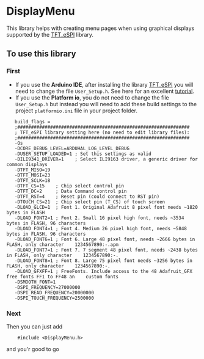 # DisplayMenu

This library helps with creating menu pages when using graphical displays supported by the [TFT_eSPI] library.

## To use this library


### First
 - If you use the __Arduino IDE__, after installing the library [TFT_eSPI] you will need to change the file `User_Setup.h`.  See here for an excellent [tutorial].
 - If you use the __Platform io__, you do not need to change the file `User_Setup.h` but instead you will need to add these build settings to the project `platformio.ini` file in your project folder.
 ```
    build_flags =
    ;###############################################################
    ; TFT_eSPI library setting here (no need to edit library files):
    ;###############################################################
    -Os
    -DCORE_DEBUG_LEVEL=ARDUHAL_LOG_LEVEL_DEBUG
    -DUSER_SETUP_LOADED=1 ; Set this settings as valid
    -DILI9341_DRIVER=1    ; Select ILI9163 driver, a generic driver for common displays
    -DTFT_MISO=19
    -DTFT_MOSI=23
    -DTFT_SCLK=18
    -DTFT_CS=15    ; Chip select control pin
    -DTFT_DC=2     ; Data Command control pin
    -DTFT_RST=4    ; Reset pin (could connect to RST pin)
    -DTOUCH_CS=21  ; Chip select pin (T_CS) of touch screen
    -DLOAD_GLCD=1  ; Font 1. Original Adafruit 8 pixel font needs ~1820 bytes in FLASH
    -DLOAD_FONT2=1 ; Font 2. Small 16 pixel high font, needs ~3534 bytes in FLASH, 96 characters
    -DLOAD_FONT4=1 ; Font 4. Medium 26 pixel high font, needs ~5848 bytes in FLASH, 96 characters
    -DLOAD_FONT6=1 ; Font 6. Large 48 pixel font, needs ~2666 bytes in FLASH, only character    1234567890:-.apm
    -DLOAD_FONT7=1 ; Font 7. 7 segment 48 pixel font, needs ~2438 bytes in FLASH, only character    1234567890:-.
    -DLOAD_FONT8=1 ; Font 8. Large 75 pixel font needs ~3256 bytes in FLASH, only character    1234567890:-.
    -DLOAD_GFXFF=1 ; FreeFonts. Include access to the 48 Adafruit_GFX free fonts FF1 to FF48 an    custom fonts
    -DSMOOTH_FONT=1
    -DSPI_FREQUENCY=27000000
    -DSPI_READ_FREQUENCY=20000000
    -DSPI_TOUCH_FREQUENCY=2500000
```
  ### Next
  Then you can just add
 ```
     #include <DisplayMenu.h>
 ```
 and you'r good to go


[TFT_eSPI]: https://github.com/Bodmer/TFT_eSPI
[tutorial]: https://www.xtronical.com/esp32ili9341/